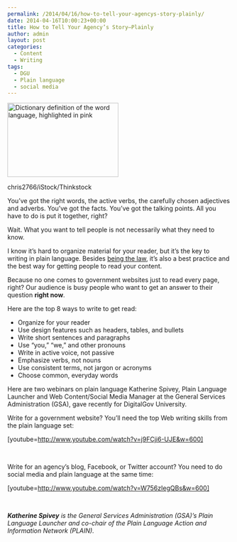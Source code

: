 ```yaml
---
permalink: /2014/04/16/how-to-tell-your-agencys-story-plainly/
date: 2014-04-16T10:00:23+00:00
title: How to Tell Your Agency’s Story—Plainly
author: admin
layout: post
categories:
  - Content
  - Writing
tags:
  - DGU
  - Plain language
  - social media
---
```


<div id="attachment_147622" style="width: 260px" class="wp-caption alignright">
  <img class="size-full wp-image-147622" src="https://s3.amazonaws.com/sitesusa/wp-content/uploads/sites/212/2014/04/250-x-167-plain-language-chris2766-iStock-Thinkstock-477440077.jpg" alt="Dictionary definition of the word language, highlighted in pink" width="250" height="167" />
  
  <p class="wp-caption-text">
    chris2766/iStock/Thinkstock
  </p>
</div>

You’ve got the right words, the active verbs, the carefully chosen adjectives and adverbs. You’ve got the facts. You’ve got the talking points. All you have to do is put it together, right?

Wait. What you want to tell people is not necessarily what they need to know.

I know it’s hard to organize material for your reader, but it’s the key to writing in plain language. Besides [being the law](http://www.gpo.gov/fdsys/pkg/PLAW-111publ274/pdf/PLAW-111publ274.pdf), it’s also a best practice and the best way for getting people to read your content.

Because no one comes to government websites just to read every page, right? Our audience is busy people who want to get an answer to their question **right now**.

Here are the top 8 ways to write to get read:

  * Organize for your reader
  * Use design features such as headers, tables, and bullets
  * Write short sentences and paragraphs
  * Use “you,” “we,” and other pronouns
  * Write in active voice, not passive
  * Emphasize verbs, not nouns
  * Use consistent terms, not jargon or acronyms
  * Choose common, everyday words

Here are two webinars on plain language Katherine Spivey, Plain Language Launcher and Web Content/Social Media Manager at the General Services Administration (GSA), gave recently for DigitalGov University.

Write for a government website? You’ll need the top Web writing skills from the plain language set:

[youtube=http://www.youtube.com/watch?v=j9FCji6-UJE&w=600]

&nbsp;

Write for an agency’s blog, Facebook, or Twitter account? You need to do social media and plain language at the same time:

[youtube=http://www.youtube.com/watch?v=W756zIegQBs&w=600]

&nbsp;

_**Katherine Spivey** is the General Services Administration (GSA)&#8217;s Plain Language Launcher and co-chair of the Plain Language Action and Information Network (PLAIN)._